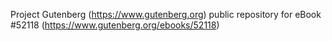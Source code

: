 Project Gutenberg (https://www.gutenberg.org) public repository for
eBook #52118 (https://www.gutenberg.org/ebooks/52118)
